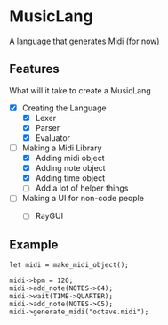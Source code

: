 # MusicLang
A language that generates Midi (for now)

## Features
What will it take to create a MusicLang
- [x] Creating the Language
    - [x] Lexer
    - [x] Parser
    - [x] Evaluator
- [ ] Making a Midi Library
    - [x] Adding midi object
    - [x] Adding note object
    - [x] Adding time object
    - [ ] Add a lot of helper things
- [ ] Making a UI for non-code people
    - [ ] RayGUI


## Example
```midilang
let midi = make_midi_object();

midi->bpm = 120;
midi->add_note(NOTES->C4);
midi->wait(TIME->QUARTER);
midi->add_note(NOTES->C5);
midi->generate_midi("octave.midi");
```
